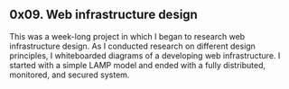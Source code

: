 ## 0x09. Web infrastructure design

This was a week-long project in which I began to research web infrastructure design. As I conducted research on different design principles, I whiteboarded diagrams of a developing web infrastructure. I started with a simple LAMP model and ended with a fully distributed, monitored, and secured system.

